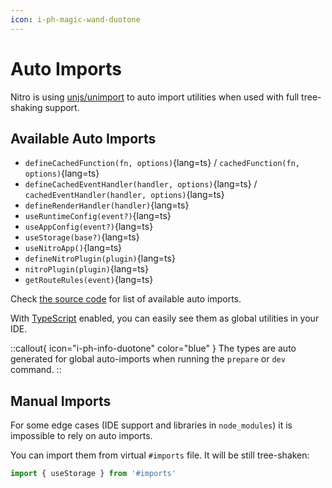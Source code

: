 ```yaml
---
icon: i-ph-magic-wand-duotone
---
```


# Auto Imports

Nitro is using [unjs/unimport](https://github.com/unjs/unimport) to auto import utilities when used with full tree-shaking support.

## Available Auto Imports

- `defineCachedFunction(fn, options)`{lang=ts} / `cachedFunction(fn, options)`{lang=ts}
- `defineCachedEventHandler(handler, options)`{lang=ts} / `cachedEventHandler(handler, options)`{lang=ts}
- `defineRenderHandler(handler)`{lang=ts}
- `useRuntimeConfig(event?)`{lang=ts}
- `useAppConfig(event?)`{lang=ts}
- `useStorage(base?)`{lang=ts}
- `useNitroApp()`{lang=ts}
- `defineNitroPlugin(plugin)`{lang=ts}
- `nitroPlugin(plugin)`{lang=ts}
- `getRouteRules(event)`{lang=ts}

Check [the source code](https://github.com/unjs/nitro/blob/main/src/imports.ts) for list of available auto imports.

With [TypeScript](/guide/typescript) enabled, you can easily see them as global utilities in your IDE.

::callout{ icon="i-ph-info-duotone" color="blue" }
The types are auto generated for global auto-imports when running the `prepare` or `dev` command.
::

## Manual Imports

For some edge cases (IDE support and libraries in `node_modules`) it is impossible to rely on auto imports.

You can import them from virtual `#imports` file. It will be still tree-shaken:

```js [plugins/test.ts]
import { useStorage } from '#imports'
```
